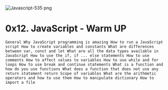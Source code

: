 ![Javascript-535 png](https://github.com/rodgersxy/alx-higher_level_programming/assets/47353893/37d8b64e-4263-43d8-903e-3e9a591baf61)
# 0x12. JavaScript - Warm UP

`
General
Why JavaScript programming is amazing
How to run a JavaScript script
How to create variables and constants
What are differences between var, const and let
What are all the data types available in JavaScript
How to use the if, if ... else statements
How to use comments
How to affect values to variables
How to use while and for loops
How to use break and continue statements
What is a function and how do you use functions
What does a function that does not use any return statement return
Scope of variables
What are the arithmetic operators and how to use them
How to manipulate dictionary
How to import a file
`
